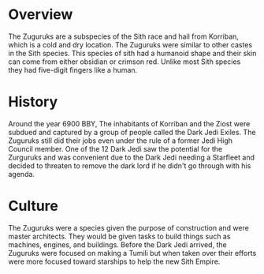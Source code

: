 # Overview
The Zuguruks are a subspecies of the Sith race and hail from Korriban, which is a cold and dry location.
The Zuguruks were similar to other castes in the Sith species.
This species of sith had a humanoid shape and their skin can come from either obsidian or crimson red.
Unlike most Sith species they had five-digit fingers like a human.

# History
Around the year 6900 BBY, The inhabitants of Korriban and the Ziost were subdued and captured by a group of people called the Dark Jedi Exiles.
The Zuguruks still did their jobs even under the rule of a former Jedi High Council member.
One of the 12 Dark Jedi saw the potential for the Zurguruks and was convenient due to the Dark Jedi needing a Starfleet and decided to threaten to remove the dark lord if he didn't go through with his agenda.



# Culture
The Zuguruks were a species given the purpose of construction and were master architects.
They would be given tasks to build things such as machines, engines, and buildings.
Before the Dark Jedi arrived, the Zuguruks were focused on making a Tumili but when taken over their efforts were more focused toward starships to help the new Sith Empire.